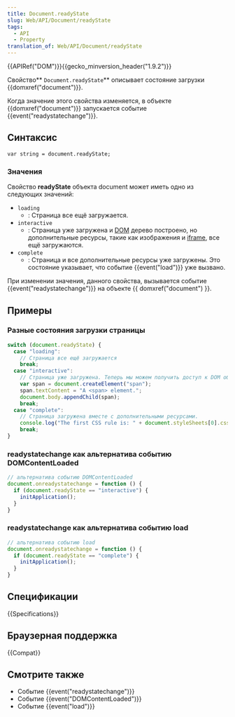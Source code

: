 ```yaml
---
title: Document.readyState
slug: Web/API/Document/readyState
tags:
  - API
  - Property
translation_of: Web/API/Document/readyState
---
```

{{APIRef("DOM")}}{{gecko_minversion_header("1.9.2")}}

Свойство** `Document.readyState`** описывает состояние загрузки {{domxref("document")}}.

Когда значение этого свойства изменяется, в объекте {{domxref("document")}} запускается событие {{event("readystatechange")}}.

## Синтаксис

```
var string = document.readyState;
```

### Значения

Свойство **readyState** объекта document может иметь одно из следующих значений:

- `loading`
  - : Страница все ещё загружается.
- `interactive`
  - : Страница уже загружена и [DOM](/ru/docs/Glossary/DOM) дерево построено, но дополнительные ресурсы, такие как изображения и [iframe](/ru/docs/Web/HTML/Element/iframe), все ещё загружаются.
- `complete`
  - : Страница и все дополнительные ресурсы уже загружены. Это состояние указывает, что событие {{event("load")}} уже вызвано.

При изменении значения, данного свойства, вызывается событие {{event("readystatechange")}} на объекте {{ domxref("document") }}.

## Примеры

### Разные состояния загрузки страницы

```js
switch (document.readyState) {
  case "loading":
    // Страница все ещё загружается
    break;
  case "interactive":
    // Страница уже загружена. Теперь мы можем получить доступ к DOM объектам.
    var span = document.createElement("span");
    span.textContent = "A <span> element.";
    document.body.appendChild(span);
    break;
  case "complete":
    // Страница загружена вместе с дополнительными ресурсами.
    console.log("The first CSS rule is: " + document.styleSheets[0].cssRules[0].cssText);
    break;
}
```

### readystatechange как альтернатива событию DOMContentLoaded

```js
// альтернатива событию DOMContentLoaded
document.onreadystatechange = function () {
  if (document.readyState == "interactive") {
    initApplication();
  }
}
```

### readystatechange как альтернатива событию load

```js
// альтернатива событию load
document.onreadystatechange = function () {
  if (document.readyState == "complete") {
    initApplication();
  }
}
```

## Спецификации

{{Specifications}}

## Браузерная поддержка

{{Compat}}

## Смотрите также

- Событие {{event("readystatechange")}}
- Событие {{event("DOMContentLoaded")}}
- Событие {{event("load")}}

